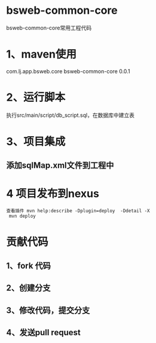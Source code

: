 # bsweb-common-core
bsweb-common-core常用工程代码

# 1、maven使用
  <depenency>com.lj.app.bsweb.core</depency>
  <artictId>bsweb-common-core</depecy>
  <version>0.0.1</version>

# 2、运行脚本
执行src/main/script/db_script.sql，在数据库中建立表

# 3、项目集成

## 添加sqlMap.xml文件到工程中

# 4 项目发布到nexus
	查看插件 mvn help:describe -Dplugin=deploy  -Ddetail -X
	 mvn deploy 
	

# 贡献代码
## 1、fork  代码
## 2、创建分支
## 3、修改代码，提交分支
## 4、发送pull request
